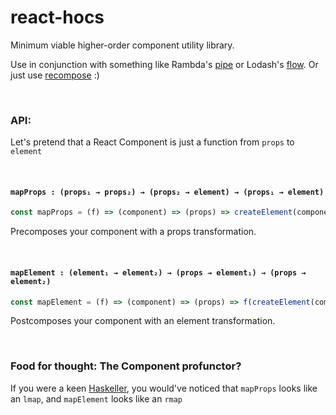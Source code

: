 # react-hocs

Minimum viable higher-order component utility library.

Use in conjunction with something like Rambda's [pipe](http://ramdajs.com/docs/#pipe) or Lodash's [flow](https://lodash.com/docs/4.17.2#flow). Or just use [recompose](https://github.com/acdlite/recompose) :)

<br/>

### API:

Let's pretend that a React Component is just a function from `props` to `element`

<br/>

#### `mapProps : (props₁ → props₂) → (props₂ → element) → (props₁ → element)`
```js
const mapProps = (f) => (component) => (props) => createElement(component, f(props));
```
Precomposes your component with a props transformation.


<br/>

#### `mapElement : (element₁ → element₂) → (props → element₁) → (props → element₂)`
```js
const mapElement = (f) => (component) => (props) => f(createElement(component, props));
```
Postcomposes your component with an element transformation.

<br/>

### Food for thought: The Component profunctor?
If you were a keen [Haskeller](https://hackage.haskell.org/package/profunctors-5.2/docs/Data-Profunctor.html),
you would've noticed that `mapProps` looks like an `lmap`, and `mapElement` looks like an `rmap`
